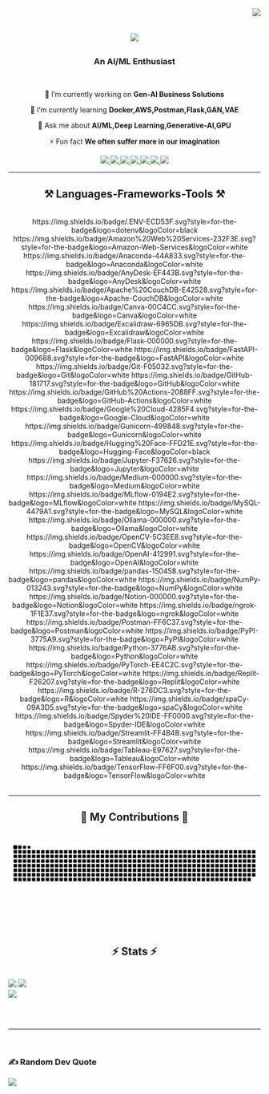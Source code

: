 <img align="right" src="https://visitor-badge.laobi.icu/badge?page_id=yashsarnaik.yashsarnaik" />

<h1 align="center">
    <img src="https://readme-typing-svg.herokuapp.com/?font=Righteous&size=35&center=true&vCenter=true&width=500&height=70&duration=4000&lines=Hi+There!+👋;+I'm+Yash+Sarnaik!;" />
</h1>

<h3 align="center">An AI/ML Enthusiast </h3>

<br/>

<div align="center">
 
 🔭 I’m currently working on **Gen-AI Business Solutions**
 
 🌱 I’m currently learning **Docker,AWS,Postman,Flask,GAN,VAE**

💬 Ask me about **AI/ML,Deep Learning,Generative-AI,GPU**

⚡ Fun fact **We often suffer more in our imagination**

 </div>

 <div align="center"> 
  <a href="mailto:yashsarnaik2303@gmail.com">
    <img src="https://img.shields.io/badge/Gmail-333333?style=for-the-badge&logo=gmail&logoColor=red" />
  </a>
  <a href="https://linkedin.com/in/yashsarnaik-23" target="_blank">
    <img src="https://img.shields.io/badge/LinkedIn-0077B5?style=for-the-badge&logo=linkedin&logoColor=white" target="_blank" />
  </a>
  <a href="https://yashsarnaik.streamlit.app" target="_blank">
     <img src="https://img.shields.io/badge/Portfolio-FF5722?style=for-the-badge&logo=todoist&logoColor=white" target="_blank" /> 
  </a>
  <a href="https://www.instagram.com/yashsarnaik23/" target="_blank">
     <img src="https://img.shields.io/badge/Instagram-E4405F?style=for-the-badge&logo=instagram&logoColor=white" target="_blank" /> 
  </a>
  <a href="https://www.snapchat.com/add/sarnaik1023?share_id=7KuIaoFjEgs&locale=en-GB" target="_blank">
     <img src="https://img.shields.io/badge/Snapchat-FFFC00?style=for-the-badge&logo=snapchat&logoColor=white" target="_blank" /> 
  </a>
   <a href="https://x.com/Yash_Sarnaik23" target="_blank">
     <img src="https://img.shields.io/badge/X-%23000000.svg?style=for-the-badge&logo=X&logoColor=white" target="_blank" /> 
  </a>
   <a href="https://www.threads.net/@yashsarnaik23" target="_blank">
     <img src="https://img.shields.io/badge/Threads-000000?style=for-the-badge&logo=Threads&logoColor=white" target="_blank" /> 
  </a>       
</div>

 <hr/>
 
<h2 align="center">⚒️ Languages-Frameworks-Tools ⚒️</h2>
<br/>
<div align="center">
  https://img.shields.io/badge/.ENV-ECD53F.svg?style=for-the-badge&logo=dotenv&logoColor=black
  https://img.shields.io/badge/Amazon%20Web%20Services-232F3E.svg?style=for-the-badge&logo=Amazon-Web-Services&logoColor=white
  https://img.shields.io/badge/Anaconda-44A833.svg?style=for-the-badge&logo=Anaconda&logoColor=white
  https://img.shields.io/badge/AnyDesk-EF443B.svg?style=for-the-badge&logo=AnyDesk&logoColor=white
  https://img.shields.io/badge/Apache%20CouchDB-E42528.svg?style=for-the-badge&logo=Apache-CouchDB&logoColor=white
  https://img.shields.io/badge/Canva-00C4CC.svg?style=for-the-badge&logo=Canva&logoColor=white
  https://img.shields.io/badge/Excalidraw-6965DB.svg?style=for-the-badge&logo=Excalidraw&logoColor=white
  https://img.shields.io/badge/Flask-000000.svg?style=for-the-badge&logo=Flask&logoColor=white
  https://img.shields.io/badge/FastAPI-009688.svg?style=for-the-badge&logo=FastAPI&logoColor=white
  https://img.shields.io/badge/Git-F05032.svg?style=for-the-badge&logo=Git&logoColor=white
  https://img.shields.io/badge/GitHub-181717.svg?style=for-the-badge&logo=GitHub&logoColor=white
  https://img.shields.io/badge/GitHub%20Actions-2088FF.svg?style=for-the-badge&logo=GitHub-Actions&logoColor=white
    https://img.shields.io/badge/Google%20Cloud-4285F4.svg?style=for-the-badge&logo=Google-Cloud&logoColor=white
    https://img.shields.io/badge/Gunicorn-499848.svg?style=for-the-badge&logo=Gunicorn&logoColor=white
    https://img.shields.io/badge/Hugging%20Face-FFD21E.svg?style=for-the-badge&logo=Hugging-Face&logoColor=black
    https://img.shields.io/badge/Jupyter-F37626.svg?style=for-the-badge&logo=Jupyter&logoColor=white
    https://img.shields.io/badge/Medium-000000.svg?style=for-the-badge&logo=Medium&logoColor=white
    https://img.shields.io/badge/MLflow-0194E2.svg?style=for-the-badge&logo=MLflow&logoColor=white
    https://img.shields.io/badge/MySQL-4479A1.svg?style=for-the-badge&logo=MySQL&logoColor=white
    https://img.shields.io/badge/Ollama-000000.svg?style=for-the-badge&logo=Ollama&logoColor=white
    https://img.shields.io/badge/OpenCV-5C3EE8.svg?style=for-the-badge&logo=OpenCV&logoColor=white
    https://img.shields.io/badge/OpenAI-412991.svg?style=for-the-badge&logo=OpenAI&logoColor=white
    https://img.shields.io/badge/pandas-150458.svg?style=for-the-badge&logo=pandas&logoColor=white
    https://img.shields.io/badge/NumPy-013243.svg?style=for-the-badge&logo=NumPy&logoColor=white
    https://img.shields.io/badge/Notion-000000.svg?style=for-the-badge&logo=Notion&logoColor=white
    https://img.shields.io/badge/ngrok-1F1E37.svg?style=for-the-badge&logo=ngrok&logoColor=white
    https://img.shields.io/badge/Postman-FF6C37.svg?style=for-the-badge&logo=Postman&logoColor=white
    https://img.shields.io/badge/PyPI-3775A9.svg?style=for-the-badge&logo=PyPI&logoColor=white
    https://img.shields.io/badge/Python-3776AB.svg?style=for-the-badge&logo=Python&logoColor=white
    https://img.shields.io/badge/PyTorch-EE4C2C.svg?style=for-the-badge&logo=PyTorch&logoColor=white
    https://img.shields.io/badge/Replit-F26207.svg?style=for-the-badge&logo=Replit&logoColor=white
    https://img.shields.io/badge/R-276DC3.svg?style=for-the-badge&logo=R&logoColor=white
https://img.shields.io/badge/spaCy-09A3D5.svg?style=for-the-badge&logo=spaCy&logoColor=white
https://img.shields.io/badge/Spyder%20IDE-FF0000.svg?style=for-the-badge&logo=Spyder-IDE&logoColor=white
https://img.shields.io/badge/Streamlit-FF4B4B.svg?style=for-the-badge&logo=Streamlit&logoColor=white
https://img.shields.io/badge/Tableau-E97627.svg?style=for-the-badge&logo=Tableau&logoColor=white
https://img.shields.io/badge/TensorFlow-FF6F00.svg?style=for-the-badge&logo=TensorFlow&logoColor=white

</div>

<br/>
<hr/>

<div align="center">
  <h2>🐍 My Contributions 🐍</h2>
  <br>
  <img alt="snake eating my contributions" src="https://raw.githubusercontent.com/yashsarnaik/yashsarnaik/output/github-contribution-grid-snake.svg" />
  
  <br/><br/><br/>
</div>

<h2 align="center">⚡ Stats ⚡</h2>
<br>

  <img width=390 src="https://github-readme-stats.vercel.app/api?username=yashsarnaik&theme=dark&hide_border=false&include_all_commits=true&count_private=true"/>
  <img width=390 src="https://github-readme-streak-stats.herokuapp.com/?user=yashsarnaik&theme=dark&hide_border=false" />
  <br/>
  <img width=390 align="center" src="https://github-readme-stats.vercel.app/api/top-langs/?username=yashsarnaik&theme=dark&hide_border=false&include_all_commits=true&count_private=true&layout=compact" />

<br/><br/>

<hr/>

<br/>

### ✍️ Random Dev Quote
![](https://quotes-github-readme.vercel.app/api?type=horizontal&theme=radical)

